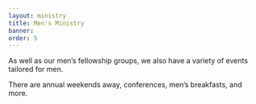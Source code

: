 ```yaml
---
layout: ministry
title: Men's Ministry
banner:
order: 5
---
```


As well as our men’s fellowship groups, we also have a variety of events tailored for men.

There are annual weekends away, conferences, men’s breakfasts, and more.

